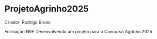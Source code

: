 # ProjetoAgrinho2025

Criador: Rodrigo Bruno 

Formação NRE
Desenvolvendo um projeto para o Concurso Agrinho 2025
